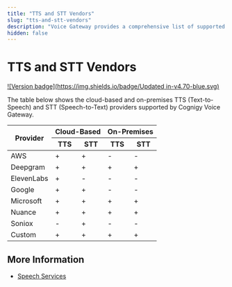 ```yaml
---
title: "TTS and STT Vendors"
slug: "tts-and-stt-vendors"
description: "Voice Gateway provides a comprehensive list of supported TTS (Text-to-Speech) and STT (Speech-to-Text) providers, including Microsoft, AWS, Google, Nuance, Soniox, and Custom options. Explore the available integration options for an enhanced voice experience."
hidden: false
---
```


# TTS and STT Vendors

[![Version badge](https://img.shields.io/badge/Updated in-v4.70-blue.svg)](../../release-notes/4.70.md)

The table below shows the cloud-based and on-premises TTS (Text-to-Speech) and STT (Speech-to-Text) providers supported by Cognigy Voice Gateway.

<table>
  <thead>
    <tr>
      <th rowspan="2">Provider</th>
      <th colspan="2">Cloud-Based</th>
      <th colspan="2">On-Premises</th>
    </tr>
    <tr>
      <th>TTS</th>
      <th>STT</th>
      <th>TTS</th>
      <th>STT</th>
    </tr>
  </thead>
  <tbody>
    <tr>
      <td>AWS</td>
      <td>+</td>
      <td>+</td>
      <td>-</td>
      <td>-</td>
    </tr>
    <tr>
      <td>Deepgram</td>
      <td>+</td>
      <td>+</td>
      <td>+</td>
      <td>+</td>
    </tr>
    <tr>
      <td>ElevenLabs</td>
      <td>+</td>
      <td>-</td>
      <td>-</td>
      <td>-</td>
    </tr>
    <tr>
      <td>Google</td>
      <td>+</td>
      <td>+</td>
      <td>-</td>
      <td>-</td>
    </tr>
    <tr>
      <td>Microsoft</td>
      <td>+</td>
      <td>+</td>
      <td>+</td>
      <td>+</td>
    </tr>
    <tr>
      <td>Nuance</td>
      <td>+</td>
      <td>+</td>
      <td>+</td>
      <td>+</td>
    </tr>
    <tr>
      <td>Soniox</td>
      <td>-</td>
      <td>+</td>
      <td>-</td>
      <td>-</td>
    </tr>
    <tr>
      <td>Custom</td>
      <td>+</td>
      <td>+</td>
      <td>+</td>
      <td>+</td>
    </tr>
  </tbody>
</table>

## More Information

- [Speech Services](../webapp/speech-services.md)